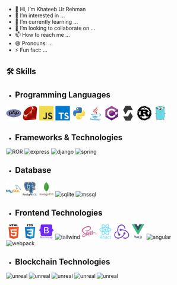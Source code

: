 - 👋 Hi, I’m Khateeb Ur Rehman
- 👀 I’m interested in ...
- 🌱 I’m currently learning ...
- 💞️ I’m looking to collaborate on ...
- 📫 How to reach me ...
- 😄 Pronouns: ...
- ⚡ Fun fact: ...

## 🛠 Skills
- ## Programming Languages
<p align="left"> 
    <img src="https://raw.githubusercontent.com/devicons/devicon/master/icons/php/php-original.svg" alt="php" width="40" height="40"/>
    <img src="https://raw.githubusercontent.com/devicons/devicon/master/icons/ruby/ruby-original.svg" alt="ruby" width="40" height="40"/>
    <img src="https://raw.githubusercontent.com/devicons/devicon/master/icons/javascript/javascript-original.svg" alt="javascript" width="40" height="40"/>
    <img src="https://raw.githubusercontent.com/devicons/devicon/master/icons/typescript/typescript-original.svg" alt="typescript" width="40" height="40"/>
    <img src="https://raw.githubusercontent.com/devicons/devicon/master/icons/python/python-original.svg" alt="python" width="40" height="40"/>
    <img src="https://raw.githubusercontent.com/devicons/devicon/master/icons/java/java-original.svg" alt="java" width="40" height="40"/>
    <img src="https://raw.githubusercontent.com/devicons/devicon/master/icons/csharp/csharp-original.svg" alt="csharp" width="40" height="40"/>
    <img src="https://raw.githubusercontent.com/devicons/devicon/master/icons/solidity/solidity-plain.svg" alt="rust" width="40" height="40"/>
    <img src="https://raw.githubusercontent.com/devicons/devicon/master/icons/rust/rust-plain.svg" alt="rust" width="40" height="40"/>
    <img src="https://raw.githubusercontent.com/devicons/devicon/master/icons/go/go-original.svg" alt="go" width="40" height="40"/>
</p>

- ## Frameworks & Technologies
<p align="left">
<!--     <img src="https://cdn.jsdelivr.net/gh/devicons/devicon/icons/laravel/laravel-plain.svg" alt="laravel" width="40" height="40"/> -->
    <img src="https://cdn.jsdelivr.net/gh/devicons/devicon/icons/rails/rails-original-wordmark.svg" alt="ROR" width="40" height="40"/>
    <img src="https://cdn.jsdelivr.net/gh/devicons/devicon/icons/express/express-original.svg" alt="express" width="40" height="40"/>
    <img src="https://cdn.worldvectorlogo.com/logos/django.svg" alt="django" width="40" height="40"/>
    <img src="https://cdn.jsdelivr.net/gh/devicons/devicon/icons/spring/spring-original.svg" alt="spring" width="40" height="40"/>
<!--     <img src="https://raw.githubusercontent.com/devicons/devicon/master/icons/dot-net/dot-net-original-wordmark.svg" alt="dotnet" width="40" height="40"/> -->
<!--     <img src="https://www.vectorlogo.zone/logos/graphql/graphql-icon.svg" alt="graphql" width="40" height="40"/> -->
<!--     <img src="https://raw.githubusercontent.com/devicons/devicon/master/icons/docker/docker-original-wordmark.svg" alt="docker" width="40" height="40"/> -->
<!--     <img src="https://cdn.jsdelivr.net/gh/devicons/devicon/icons/amazonwebservices/amazonwebservices-original.svg" alt="aws" width="40" height="40"/> -->
</p>

- ## Database
<p align="left">
    <img src="https://raw.githubusercontent.com/devicons/devicon/master/icons/mysql/mysql-original-wordmark.svg" alt="mysql" width="40" height="40"/>
    <img src="https://raw.githubusercontent.com/devicons/devicon/master/icons/postgresql/postgresql-original-wordmark.svg" alt="postgresql" width="40" height="40"/>
    <img src="https://raw.githubusercontent.com/devicons/devicon/master/icons/mongodb/mongodb-original-wordmark.svg" alt="mongodb" width="40" height="40"/>
    <img src="https://cdn.jsdelivr.net/gh/devicons/devicon/icons/sqlite/sqlite-original-wordmark.svg" alt="sqlite" width="40" height="40"/>
    <img src="https://www.svgrepo.com/show/303229/microsoft-sql-server-logo.svg" alt="mssql" width="40" height="40"/>
</p>

- ## Frontend Technologies
<p align="left">
    <img src="https://raw.githubusercontent.com/devicons/devicon/master/icons/html5/html5-original-wordmark.svg" alt="html5" width="40" height="40"/>
    <img src="https://raw.githubusercontent.com/devicons/devicon/master/icons/css3/css3-original-wordmark.svg" alt="css3" width="40" height="40"/>
    <img src="https://raw.githubusercontent.com/devicons/devicon/master/icons/bootstrap/bootstrap-plain-wordmark.svg" alt="bootstrap" width="40" height="40"/>
    <img src="https://www.vectorlogo.zone/logos/tailwindcss/tailwindcss-icon.svg" alt="tailwind" width="40" height="40"/>
    <img src="https://raw.githubusercontent.com/devicons/devicon/master/icons/sass/sass-original.svg" alt="sass" width="40" height="40"/>
    <img src="https://raw.githubusercontent.com/devicons/devicon/master/icons/react/react-original-wordmark.svg" alt="react" width="40" height="40"/>
    <img src="https://raw.githubusercontent.com/devicons/devicon/master/icons/redux/redux-original.svg" alt="redux" width="40" height="40"/>
    <img src="https://raw.githubusercontent.com/devicons/devicon/master/icons/vuejs/vuejs-original-wordmark.svg" alt="vuejs" width="40" height="40"/>
    <img src="https://cdn.jsdelivr.net/gh/devicons/devicon/icons/angularjs/angularjs-original.svg" alt="angular" width="40" height="40"/>
    <img src="https://cdn.jsdelivr.net/gh/devicons/devicon/icons/webpack/webpack-original.svg" alt="webpack" width="40" height="40"/>
</p>

- ## Blockchain Technologies
<p align="left">
    <img src="https://cryptologos.cc/logos/ethereum-eth-logo.png?v=024" alt="unreal" width="40px" height="40px%"/> </a>
    <img src="https://cryptologos.cc/logos/bnb-bnb-logo.png?v=024" alt="unreal" width="40px" height="40px"/>
    <img src="https://cryptologos.cc/logos/solana-sol-logo.png?v=024" alt="unreal" width="40px" height="40px"/>
    <img src="https://cryptologos.cc/logos/near-protocol-near-logo.png?v=024" alt="unreal" width="40px" height="40px"/>
    <img src="https://ton.org/download/ton_symbol.png" alt="unreal" width="40px" height="40px"/>
</p>
<!---
khateeb23/khateeb23 is a ✨ special ✨ repository because its `README.md` (this file) appears on your GitHub profile.
You can click the Preview link to take a look at your changes.
--->
